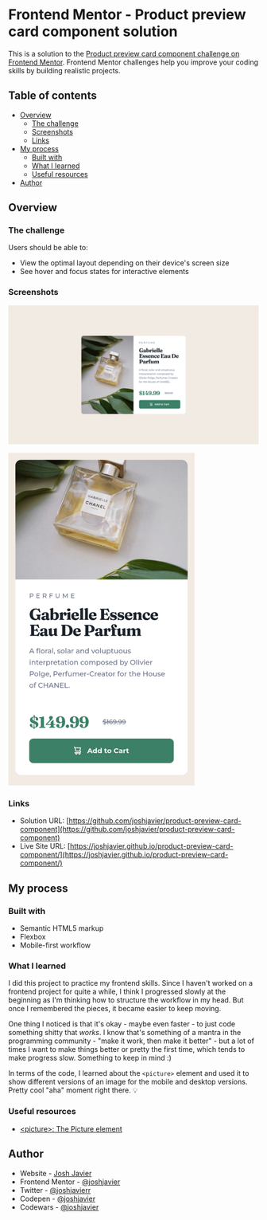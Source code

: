 # Frontend Mentor - Product preview card component solution

This is a solution to the [Product preview card component challenge on Frontend Mentor](https://www.frontendmentor.io/challenges/product-preview-card-component-GO7UmttRfa). Frontend Mentor challenges help you improve your coding skills by building realistic projects. 

## Table of contents

- [Overview](#overview)
  - [The challenge](#the-challenge)
  - [Screenshots](#screenshots)
  - [Links](#links)
- [My process](#my-process)
  - [Built with](#built-with)
  - [What I learned](#what-i-learned)
  - [Useful resources](#useful-resources)
- [Author](#author)

## Overview

### The challenge

Users should be able to:

- View the optimal layout depending on their device's screen size
- See hover and focus states for interactive elements

### Screenshots

![](./images/screenshot-desktop.png)

<img src="./images/screenshot-mobile.png" alt="" width="375px">

### Links

- Solution URL: [https://github.com/joshjavier/product-preview-card-component](https://github.com/joshjavier/product-preview-card-component)
- Live Site URL: [https://joshjavier.github.io/product-preview-card-component/](https://joshjavier.github.io/product-preview-card-component/)

## My process

### Built with

- Semantic HTML5 markup
- Flexbox
- Mobile-first workflow

### What I learned

I did this project to practice my frontend skills. Since I haven't worked on a frontend project for quite a while, I think I progressed slowly at the beginning as I'm thinking how to structure the workflow in my head. But once I remembered the pieces, it became easier to keep moving.

One thing I noticed is that it's okay - maybe even faster - to just code something shitty that *works*. I know that's something of a mantra in the programming community - "make it work, then make it better" - but a lot of times I want to make things better or pretty the first time, which tends to make progress slow. Something to keep in mind :)

In terms of the code, I learned about the `<picture>` element and used it to show different versions of an image for the mobile and desktop versions. Pretty cool "aha" moment right there. 💡

### Useful resources

- [\<picture\>: The Picture element](https://developer.mozilla.org/en-US/docs/Web/HTML/Element/picture)

## Author

- Website - [Josh Javier](https://joshjavier.com/)
- Frontend Mentor - [@joshjavier](https://www.frontendmentor.io/profile/joshjavier)
- Twitter - [@joshjavierr](https://twitter.com/joshjavierr)
- Codepen - [@joshjavier](https://codepen.io/joshjavier/)
- Codewars - [@joshjavier](https://www.codewars.com/users/joshjavier)
